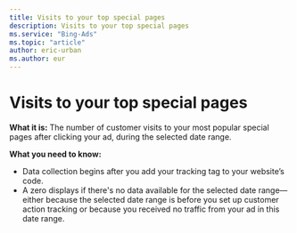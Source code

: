 ```yaml
---
title: Visits to your top special pages
description: Visits to your top special pages
ms.service: "Bing-Ads"
ms.topic: "article"
author: eric-urban
ms.author: eur
---
```


# Visits to your top special pages

**What it is:** The number of customer visits to your most popular special pages after clicking your ad, during the selected date range.

**What you need to know:**
- Data collection begins after you add your tracking tag to your website’s code.
- A zero displays if there's no data available for the selected date range—either because the selected date range is before you set up customer action tracking or because you received no traffic from your ad in this date range.


